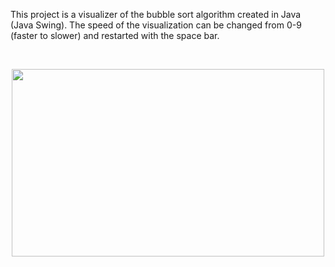 This project is a visualizer of the bubble sort algorithm created in Java (Java Swing). The speed of the visualization can be changed from 0-9 (faster to slower) and restarted with the space bar.

</br>

<p align="center">
  <img width="500" height="300" src="https://user-images.githubusercontent.com/96327833/147802327-75332999-8b02-4e19-842b-3dd6a7f5f315.gif">
</p>
